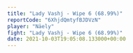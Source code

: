 ```yaml
---
title: "Lady Vashj - Wipe 6 (68.99%)"
reportCode: "6XhjdQmtyfBJDVzN"
player: "Näely"
fight: "Lady Vashj - Wipe 6 (68.99%)"
date: 2021-10-03T19:05:08.133000+00:00
---
```


